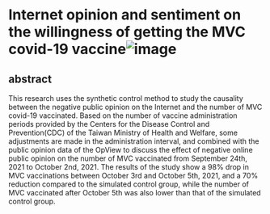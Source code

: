 # Internet opinion and sentiment on the willingness of getting the MVC covid-19 vaccine![image](https://user-images.githubusercontent.com/67151924/176816388-aac1e119-7d2f-49da-aa98-331ed9edee6a.png)

## abstract
This research uses the synthetic control method to study the causality between the negative public opinion on the Internet and the  number of MVC covid-19 vaccinated. Based on the number of vaccine administration periods provided by the Centers for the Disease Control and Prevention(CDC) of the Taiwan Ministry of Health and Welfare, some adjustments are made in the administration interval, and combined with the public opinion data of the OpView to discuss the effect of negative online public opinion on the number of MVC vaccinated from September 24th, 2021 to October 2nd, 2021. The results of the study show a 98% drop in MVC vaccinations between October 3rd and October 5th, 2021, and a 70% reduction compared to the simulated control group, while the number of MVC vaccinated after October 5th was also lower than that of the simulated control group.
